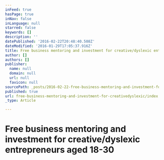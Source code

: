 ```yaml
---
inFeed: true
hasPage: true
inNav: false
inLanguage: null
starred: false
keywords: []
description: ''
datePublished: '2016-02-22T20:48:40.508Z'
dateModified: '2016-01-29T17:05:37.916Z'
title: Free business mentoring and investment for creative/dyslexic entrepreneurs aged 18-30
author: []
authors: []
publisher:
  name: null
  domain: null
  url: null
  favicon: null
sourcePath: _posts/2016-02-22-free-business-mentoring-and-investment-for-creativedyslexic.md
published: true
url: free-business-mentoring-and-investment-for-creativedyslexic/index.html
_type: Article

---
```

# Free business mentoring and investment for creative/dyslexic entrepreneurs aged 18-30